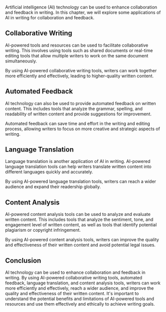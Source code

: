 
Artificial intelligence (AI) technology can be used to enhance collaboration and feedback in writing. In this chapter, we will explore some applications of AI in writing for collaboration and feedback.

Collaborative Writing
---------------------

AI-powered tools and resources can be used to facilitate collaborative writing. This involves using tools such as shared documents or real-time editing tools that allow multiple writers to work on the same document simultaneously.

By using AI-powered collaborative writing tools, writers can work together more efficiently and effectively, leading to higher-quality written content.

Automated Feedback
------------------

AI technology can also be used to provide automated feedback on written content. This includes tools that analyze the grammar, spelling, and readability of written content and provide suggestions for improvement.

Automated feedback can save time and effort in the writing and editing process, allowing writers to focus on more creative and strategic aspects of writing.

Language Translation
--------------------

Language translation is another application of AI in writing. AI-powered language translation tools can help writers translate written content into different languages quickly and accurately.

By using AI-powered language translation tools, writers can reach a wider audience and expand their readership globally.

Content Analysis
----------------

AI-powered content analysis tools can be used to analyze and evaluate written content. This includes tools that analyze the sentiment, tone, and engagement level of written content, as well as tools that identify potential plagiarism or copyright infringement.

By using AI-powered content analysis tools, writers can improve the quality and effectiveness of their written content and avoid potential legal issues.

Conclusion
----------

AI technology can be used to enhance collaboration and feedback in writing. By using AI-powered collaborative writing tools, automated feedback, language translation, and content analysis tools, writers can work more efficiently and effectively, reach a wider audience, and improve the quality and effectiveness of their written content. It's important to understand the potential benefits and limitations of AI-powered tools and resources and use them effectively and ethically to achieve writing goals.
